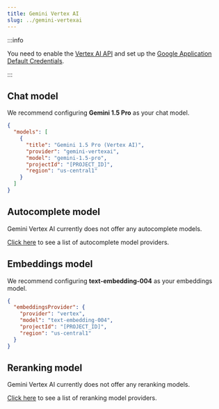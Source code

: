```yaml
---
title: Gemini Vertex AI
slug: ../gemini-vertexai
---
```


:::info

You need to enable the [Vertex AI API](https://console.cloud.google.com/marketplace/product/google/aiplatform.googleapis.com) and set up the [Google Application Default Credentials](https://cloud.google.com/docs/authentication/provide-credentials-adc).

:::

## Chat model

We recommend configuring **Gemini 1.5 Pro** as your chat model.

```json title="config.json"
{
  "models": [
    {
      "title": "Gemini 1.5 Pro (Vertex AI)",
      "provider": "gemini-vertexai",
      "model": "gemini-1.5-pro",
      "projectId": "[PROJECT_ID]",
      "region": "us-central1"
    }
  ]
}
```

## Autocomplete model

Gemini Vertex AI currently does not offer any autocomplete models.

[Click here](../../model-types/autocomplete.md) to see a list of autocomplete model providers.

## Embeddings model

We recommend configuring **text-embedding-004** as your embeddings model.

```json title="config.json"
{
  "embeddingsProvider": {
    "provider": "vertex",
    "model": "text-embedding-004",
    "projectId": "[PROJECT_ID]",
    "region": "us-central1"
  }
}
```


## Reranking model

Gemini Vertex AI currently does not offer any reranking models.

[Click here](../../model-types/reranking.md) to see a list of reranking model providers.
